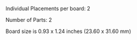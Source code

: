 Individual Placements per board: 2

Number of Parts: 2


Board size is 0.93 x 1.24 inches (23.60 x 31.60 mm)

